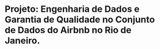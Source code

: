 # Projeto: Engenharia de Dados e Garantia de Qualidade no Conjunto de Dados do Airbnb no Rio de Janeiro.
